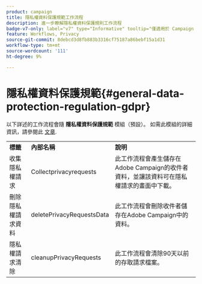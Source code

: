 ```yaml
---
product: campaign
title: 隱私權資料保護規範工作流程
description: 進一步瞭解隱私權資料保護規則工作流程
badge-v7-only: label="v7" type="Informative" tooltip="僅適用於 Campaign Classic v7"
feature: Workflows, Privacy
source-git-commit: 8debcd3d8fb883b3316cf75187a86bebf15a1d31
workflow-type: tm+mt
source-wordcount: '111'
ht-degree: 9%

---
```



# 隱私權資料保護規範{#general-data-protection-regulation-gdpr}



以下詳述的工作流程會隨 **隱私權資料保護規範** 模組（預設）。 如需此模組的詳細資訊，請參閱此 [文章](https://helpx.adobe.com/tw/campaign/kb/acc-privacy.html).

<table> 
 <tbody> 
  <tr> 
   <td> <strong>標籤</strong><br /> </td> 
   <td> <strong>內部名稱</strong><br /> </td> 
   <td> <strong>說明</strong><br /> </td> 
  </tr> 
  <tr> 
   <td> <span class="uicontrol">收集隱私權請求</span> <br /> </td> 
   <td> <span class="uicontrol">Collectprivacyrequests</span> <br /> </td> 
   <td> 此工作流程會產生儲存在Adobe Campaign的收件者資料，並讓該資料可在隱私權請求的畫面中下載。<br /> </td> 
  </tr> 
  <tr> 
   <td> <span class="uicontrol">刪除隱私權請求資料</span> <br /> </td> 
   <td> <span class="uicontrol">deletePrivacyRequestsData</span> <br /> </td> 
   <td> 此工作流程會刪除收件者儲存在Adobe Campaign中的資料。<br /> </td> 
  </tr> 
  <tr> 
   <td> <span class="uicontrol">隱私權請求清除</span> <br /> </td> 
   <td> <span class="uicontrol">cleanupPrivacyRequests</span> <br /> </td> 
   <td> 此工作流程會清除90天以前的存取請求檔案。<br /> </td> 
  </tr> 
 </tbody> 
</table>

